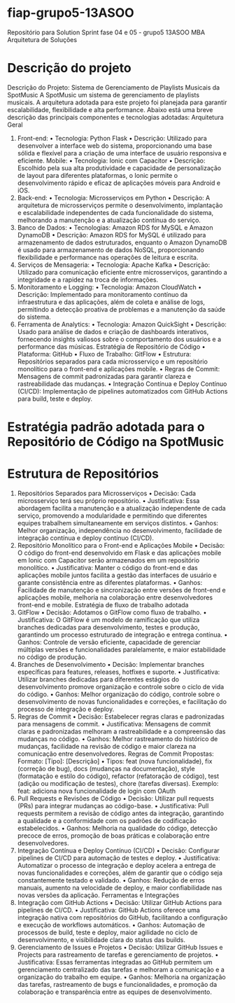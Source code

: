 # fiap-grupo5-13ASOO
Repositório para Solution Sprint fase 04 e 05 - grupo5 13ASOO MBA Arquitetura de Soluções

# Descrição do projeto 

Descrição do Projeto: Sistema de Gerenciamento de Playlists Musicais da SpotMusic
A SpotMusic um sistema de gerenciamento de playlists musicais. A arquitetura adotada para este projeto foi planejada para garantir escalabilidade, flexibilidade e alta performance. Abaixo está uma breve descrição das principais componentes e tecnologias adotadas:
Arquitetura Geral
1.	Front-end:
        •	Tecnologia: Python Flask
        •	Descrição: Utilizado para desenvolver a interface web do sistema, proporcionando uma base sólida e flexível para a criação de uma interface de usuário responsiva e                 eficiente.
        Mobile:
        •	Tecnologia: Ionic com Capacitor
        •	Descrição: Escolhido pela sua alta produtividade e capacidade de personalização de layout para diferentes plataformas, o Ionic permite o desenvolvimento rápido e                   eficaz de aplicações móveis para Android e iOS.
2.	Back-end:
        •	Tecnologia: Microsserviços em Python
        •	Descrição: A arquitetura de microsserviços permite o desenvolvimento, implantação e escalabilidade independentes de cada funcionalidade do sistema, melhorando a                    manutenção e a atualização contínua do serviço.
3.	Banco de Dados:
        •	Tecnologias: Amazon RDS for MySQL e Amazon DynamoDB
        •	Descrição: Amazon RDS for MySQL é utilizado para armazenamento de dados estruturados, enquanto o Amazon DynamoDB é usado para armazenamento de dados NoSQL, 
                proporcionando flexibilidade e performance nas operações de leitura e escrita.
4.	Serviços de Mensageria:
        •	Tecnologia: Apache Kafka
        •	Descrição: Utilizado para comunicação eficiente entre microsserviços, garantindo a integridade e a rapidez na troca de informações.
5.	Monitoramento e Logging:
        •	Tecnologia: Amazon CloudWatch
        •	Descrição: Implementado para monitoramento contínuo da infraestrutura e das aplicações, além de coleta e análise de logs, permitindo a detecção proativa de                         problemas e a manutenção da saúde do sistema.
6.	Ferramenta de Analytics:
        •	Tecnologia: Amazon QuickSight
        •	Descrição: Usado para análise de dados e criação de dashboards interativos, fornecendo insights valiosos sobre o comportamento dos usuários e a performance das                                músicas.
Estratégia de Repositório de Código
        •	Plataforma: GitHub
        •	Fluxo de Trabalho: GitFlow
        •	Estrutura: Repositórios separados para cada microsserviço e um repositório monolítico para o front-end e aplicações mobile.
        •	Regras de Commit: Mensagens de commit padronizadas para garantir clareza e rastreabilidade das mudanças.
        •	Integração Contínua e Deploy Contínuo (CI/CD): Implementação de pipelines automatizados com GitHub Actions para build, teste e deploy.

# Estratégia padrão adotada para o Repositório de Código na SpotMusic
# Estrutura de Repositórios
1.	Repositórios Separados para Microsserviços
	•	Decisão: Cada microsserviço terá seu próprio repositório.
	•	Justificativa: Essa abordagem facilita a manutenção e a atualização independente de cada serviço, promovendo a modularidade e permitindo que diferentes equipes trabalhem 			    simultaneamente em serviços distintos.
	•	Ganhos: Melhor organização, independência no desenvolvimento, facilidade de integração contínua e deploy contínuo (CI/CD).
2.	Repositório Monolítico para o Front-end e Aplicações Mobile
	•	Decisão: O código do front-end desenvolvido em Flask e das aplicações mobile em Ionic com Capacitor serão armazenados em um repositório monolítico.
  •	Justificativa: Manter o código do front-end e das aplicações mobile juntos facilita a gestão das interfaces de usuário e garante consistência entre as diferentes plataformas.
  •	Ganhos: Facilidade de manutenção e sincronização entre versões de front-end e aplicações mobile, melhoria na colaboração entre desenvolvedores front-end e mobile.
    Estratégia de fluxo de trabalho adotada
1.	GitFlow
  •	Decisão: Adotamos o GitFlow como fluxo de trabalho.
  •	Justificativa: O GitFlow é um modelo de ramificação que utiliza branches dedicadas para desenvolvimento, testes e produção, garantindo um processo estruturado de integração e      entrega contínua.
  •	Ganhos: Controle de versão eficiente, capacidade de gerenciar múltiplas versões e funcionalidades paralelamente, e maior estabilidade no código de produção.
2.	Branches de Desenvolvimento
  •	Decisão: Implementar branches específicas para features, releases, hotfixes e suporte.
  •	Justificativa: Utilizar branches dedicadas para diferentes estágios do desenvolvimento promove organização e controle sobre o ciclo de vida do código.
  •	Ganhos: Melhor organização do código, controle sobre o desenvolvimento de novas funcionalidades e correções, e facilitação do processo de integração e deploy.
3.	Regras de Commit
  •	Decisão: Estabelecer regras claras e padronizadas para mensagens de commit.
  •	Justificativa: Mensagens de commit claras e padronizadas melhoram a rastreabilidade e a compreensão das mudanças no código.
  •	Ganhos: Melhor rastreamento do histórico de mudanças, facilidade na revisão de código e maior clareza na comunicação entre desenvolvedores.
Regras de Commit Propostas:
Formato: [Tipo]: [Descrição]
  •	Tipos: feat (nova funcionalidade), fix (correção de bug), docs (mudanças na documentação), style (formatação e estilo do código), refactor (refatoração de código), test            (adição ou modificação de testes), chore (tarefas diversas).
Exemplo: feat: adiciona nova funcionalidade de login com OAuth
4.	Pull Requests e Revisões de Código
  •	Decisão: Utilizar pull requests (PRs) para integrar mudanças ao código-base.
  •	Justificativa: Pull requests permitem a revisão de código antes da integração, garantindo a qualidade e a conformidade com os padrões de codificação estabelecidos.
  •	Ganhos: Melhoria na qualidade do código, detecção precoce de erros, promoção de boas práticas e colaboração entre desenvolvedores.
5.	Integração Contínua e Deploy Contínuo (CI/CD)
  •	Decisão: Configurar pipelines de CI/CD para automação de testes e deploy.
  •	Justificativa: Automatizar o processo de integração e deploy acelera a entrega de novas funcionalidades e correções, além de garantir que o código seja constantemente testado      e validado.
  •	Ganhos: Redução de erros manuais, aumento na velocidade de deploy, e maior confiabilidade nas novas versões da aplicação.
Ferramentas e Integrações
1.	Integração com GitHub Actions
  •	Decisão: Utilizar GitHub Actions para pipelines de CI/CD.
  •	Justificativa: GitHub Actions oferece uma integração nativa com repositórios do GitHub, facilitando a configuração e execução de workflows automáticos.
  •	Ganhos: Automação de processos de build, teste e deploy, maior agilidade no ciclo de desenvolvimento, e visibilidade clara do status das builds.
2.	Gerenciamento de Issues e Projetos
  •	Decisão: Utilizar GitHub Issues e Projects para rastreamento de tarefas e gerenciamento de projetos.
  •	Justificativa: Essas ferramentas integradas ao GitHub permitem um gerenciamento centralizado das tarefas e melhoram a comunicação e a organização do trabalho em equipe.
  •	Ganhos: Melhoria na organização das tarefas, rastreamento de bugs e funcionalidades, e promoção da colaboração e transparência entre as equipes de desenvolvimento.

